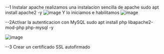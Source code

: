 
--1 Instalar apache
realizamos una instalacion sencilla de apache 
sudo apt install apache2 -y
![image](https://github.com/user-attachments/assets/856cc3ad-3e5f-4b04-bbc6-12a3f51cadfd)
Y lo iniciamos e habilitamos 
![image](https://github.com/user-attachments/assets/5a4a9a51-69bb-4126-adf1-0949c9d0702c)

--2Activar la autenticacion con MySQL
sudo apt install php libapache2-mod-php php-mysql -y

![image](https://github.com/user-attachments/assets/72008fe9-24bc-417c-81b1-41c6f7ec7db8)

--3 Crear un certificado SSL autofirmado
